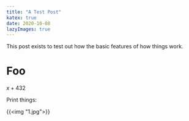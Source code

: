 ```yaml
---
title: "A Test Post"
katex: true
date: 2020-10-08
lazyImages: true
---
```


This post exists to test out how the basic features of how things work.

<!--more-->

# Foo

$x + 432$

Print things:

{{<img "1.jpg">}}
